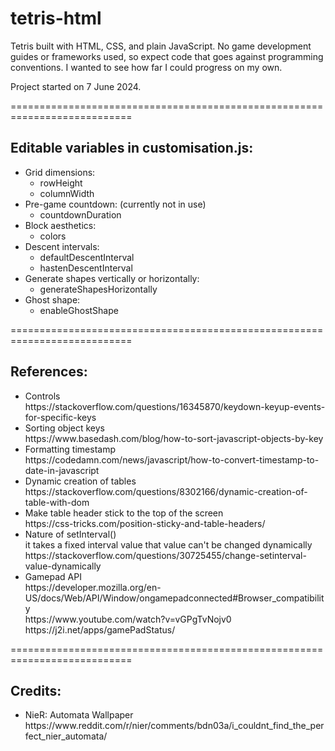 # tetris-html

Tetris built with HTML, CSS, and plain JavaScript. No game development guides or frameworks used, so expect code that goes against programming conventions. I wanted to see how far I could progress on my own.

Project started on 7 June 2024.

===========================================================================

## Editable variables in customisation.js:
<ul>
  <li>Grid dimensions:
    <ul>
      <li>rowHeight</li>
      <li>columnWidth</li>
    </ul>
  </li>
  <li>Pre-game countdown: (currently not in use)
    <ul>
      <li>countdownDuration</li>
    </ul>
  </li>
  <li>Block aesthetics:
    <ul>
      <li>colors</li>
    </ul>
  </li>
  <li>Descent intervals:
    <ul>
      <li>defaultDescentInterval</li>
      <li>hastenDescentInterval</li>
    </ul>
  </li>
  <li>Generate shapes vertically or horizontally:
    <ul>
      <li>generateShapesHorizontally</li>
    </ul>
  </li>
  <li>Ghost shape:
    <ul>
      <li>enableGhostShape</li>
    </ul>
  </li>
</ul>

===========================================================================

## References:
<ul>
  <li>
    Controls <br>
    https://stackoverflow.com/questions/16345870/keydown-keyup-events-for-specific-keys
  </li>
  <li>
    Sorting object keys <br>
    https://www.basedash.com/blog/how-to-sort-javascript-objects-by-key
  </li>
  <li>
    Formatting timestamp <br>
    https://codedamn.com/news/javascript/how-to-convert-timestamp-to-date-in-javascript
  </li>
  <li>
    Dynamic creation of tables <br>
    https://stackoverflow.com/questions/8302166/dynamic-creation-of-table-with-dom
  </li>
  <li>
    Make table header stick to the top of the screen <br>
    https://css-tricks.com/position-sticky-and-table-headers/
  </li>
  <li>
    Nature of setInterval() <br>
    it takes a fixed interval value that value can't be changed dynamically <br>
    https://stackoverflow.com/questions/30725455/change-setinterval-value-dynamically
  </li>
  <li>
    Gamepad API <br>
    https://developer.mozilla.org/en-US/docs/Web/API/Window/ongamepadconnected#Browser_compatibility <br>
    https://www.youtube.com/watch?v=vGPgTvNojv0  <br>
    https://j2i.net/apps/gamePadStatus/
  </li>
</ul>

===========================================================================

## Credits:
<ul>
  <li>
    NieR: Automata Wallpaper <br>
    https://www.reddit.com/r/nier/comments/bdn03a/i_couldnt_find_the_perfect_nier_automata/
  </li>
</ul>
